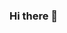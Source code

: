 ### Hi there 👋

<!--
**Maribelizartha/Maribelizartha** is a ✨ _special_ ✨ repository because its `README.md` (this file) appears on your GitHub profile.

Here are some ideas to get you started:

- 🔭 I’m currently working on Shopifu Projects
- 🌱 I’m currently learning Javascript
- 💬 Ask me about Shopify Store Setup
- 📫 How to reach me: ...
-->
